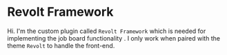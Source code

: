 Revolt Framework
===

Hi. I'm the custom plugin called `Revolt Framework` which is needed for implementing the job board functionality . I only work when paired with the theme `Revolt` to handle the front-end.
